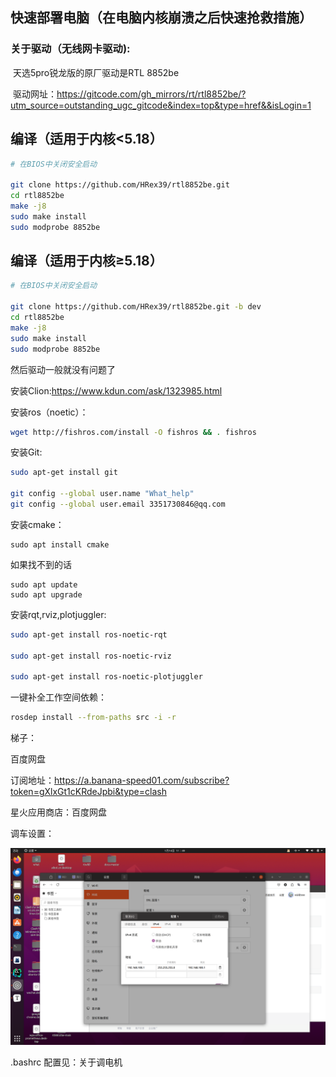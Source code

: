 ## 快速部署电脑（在电脑内核崩溃之后快速抢救措施）



### 关于驱动（无线网卡驱动):

​	天选5pro锐龙版的原厂驱动是RTL  8852be

​	驱动网址：https://gitcode.com/gh_mirrors/rt/rtl8852be/?utm_source=outstanding_ugc_gitcode&index=top&type=href&&isLogin=1

## 编译（适用于内核<5.18）

```bash
# 在BIOS中关闭安全启动

git clone https://github.com/HRex39/rtl8852be.git
cd rtl8852be
make -j8
sudo make install
sudo modprobe 8852be
```

## [     ](https://gitcode.com/gh_mirrors/rt/rtl8852be/?utm_source=outstanding_ugc_gitcode&index=top&type=href&&isLogin=1#编译（适用于内核≥518）)

## [     ](https://gitcode.com/gh_mirrors/rt/rtl8852be/?utm_source=outstanding_ugc_gitcode&index=top&type=href&&isLogin=1#编译（适用于内核≥518）)编译（适用于内核≥5.18）

```bash
# 在BIOS中关闭安全启动

git clone https://github.com/HRex39/rtl8852be.git -b dev
cd rtl8852be
make -j8
sudo make install
sudo modprobe 8852be
```

然后驱动一般就没有问题了



安装Clion:https://www.kdun.com/ask/1323985.html

安装ros（noetic）：

```bash
wget http://fishros.com/install -O fishros && . fishros
```

安装Git:

```bash
sudo apt-get install git

git config --global user.name "What_help"
git config --global user.email 3351730846@qq.com
```



安装cmake：

```
sudo apt install cmake
```

 如果找不到的话



```
sudo apt update
sudo apt upgrade
```



安装rqt,rviz,plotjuggler:

```bash
sudo apt-get install ros-noetic-rqt

sudo apt-get install ros-noetic-rviz

sudo apt-get install ros-noetic-plotjuggler
```



一键补全工作空间依赖：

```bash
rosdep install --from-paths src -i -r
```



梯子：

百度网盘

订阅地址：https://a.banana-speed01.com/subscribe?token=gXlxGt1cKRdeJpbi&type=clash



星火应用商店：百度网盘



调车设置：

![](../Dynamicx/img/computer_deploy.png)

.bashrc 配置见：关于调电机

